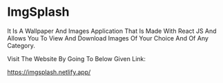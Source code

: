 # ImgSplash

It Is A Wallpaper And Images Application That Is Made With React JS And Allows You To View And Download Images Of Your Choice And Of Any Category.

Visit The Website By Going To Below Given Link:

https://imgsplash.netlify.app/
